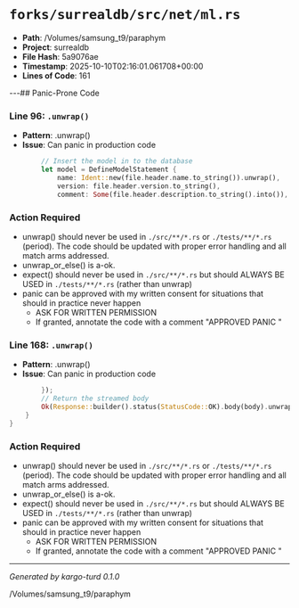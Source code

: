 # `forks/surrealdb/src/net/ml.rs`

- **Path**: /Volumes/samsung_t9/paraphym
- **Project**: surrealdb
- **File Hash**: 5a9076ae  
- **Timestamp**: 2025-10-10T02:16:01.061708+00:00  
- **Lines of Code**: 161

---## Panic-Prone Code


### Line 96: `.unwrap()`

- **Pattern**: .unwrap()
- **Issue**: Can panic in production code

```rust
		// Insert the model in to the database
		let model = DefineModelStatement {
			name: Ident::new(file.header.name.to_string()).unwrap(),
			version: file.header.version.to_string(),
			comment: Some(file.header.description.to_string().into()),
```

### Action Required

- unwrap() should never be used in `./src/**/*.rs` or `./tests/**/*.rs` (period). The code should be updated with proper error handling and all match arms addressed.
- unwrap_or_else() is a-ok. 
- expect() should never be used in `./src/**/*.rs` but should ALWAYS BE USED in `./tests/**/*.rs` (rather than unwrap)
- panic can be approved with my written consent for situations that should in practice never happen  
  - ASK FOR WRITTEN PERMISSION
  - If granted, annotate the code with a comment "APPROVED PANIC "


### Line 168: `.unwrap()`

- **Pattern**: .unwrap()
- **Issue**: Can panic in production code

```rust
		});
		// Return the streamed body
		Ok(Response::builder().status(StatusCode::OK).body(body).unwrap())
	}
}
```

### Action Required

- unwrap() should never be used in `./src/**/*.rs` or `./tests/**/*.rs` (period). The code should be updated with proper error handling and all match arms addressed.
- unwrap_or_else() is a-ok. 
- expect() should never be used in `./src/**/*.rs` but should ALWAYS BE USED in `./tests/**/*.rs` (rather than unwrap)
- panic can be approved with my written consent for situations that should in practice never happen  
  - ASK FOR WRITTEN PERMISSION
  - If granted, annotate the code with a comment "APPROVED PANIC "

---

*Generated by kargo-turd 0.1.0*

/Volumes/samsung_t9/paraphym